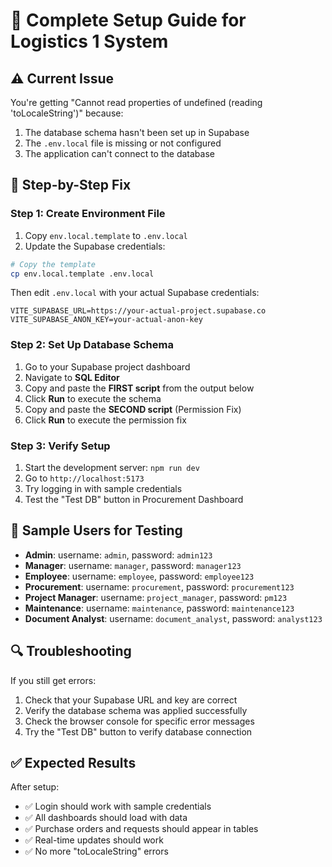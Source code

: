 # 🚀 Complete Setup Guide for Logistics 1 System

## ⚠️ Current Issue
You're getting "Cannot read properties of undefined (reading 'toLocaleString')" because:
1. The database schema hasn't been set up in Supabase
2. The `.env.local` file is missing or not configured
3. The application can't connect to the database

## 🔧 Step-by-Step Fix

### Step 1: Create Environment File
1. Copy `env.local.template` to `.env.local`
2. Update the Supabase credentials:

```bash
# Copy the template
cp env.local.template .env.local
```

Then edit `.env.local` with your actual Supabase credentials:
```
VITE_SUPABASE_URL=https://your-actual-project.supabase.co
VITE_SUPABASE_ANON_KEY=your-actual-anon-key
```

### Step 2: Set Up Database Schema
1. Go to your Supabase project dashboard
2. Navigate to **SQL Editor**
3. Copy and paste the **FIRST script** from the output below
4. Click **Run** to execute the schema
5. Copy and paste the **SECOND script** (Permission Fix)
6. Click **Run** to execute the permission fix

### Step 3: Verify Setup
1. Start the development server: `npm run dev`
2. Go to `http://localhost:5173`
3. Try logging in with sample credentials
4. Test the "Test DB" button in Procurement Dashboard

## 🎯 Sample Users for Testing
- **Admin**: username: `admin`, password: `admin123`
- **Manager**: username: `manager`, password: `manager123`
- **Employee**: username: `employee`, password: `employee123`
- **Procurement**: username: `procurement`, password: `procurement123`
- **Project Manager**: username: `project_manager`, password: `pm123`
- **Maintenance**: username: `maintenance`, password: `maintenance123`
- **Document Analyst**: username: `document_analyst`, password: `analyst123`

## 🔍 Troubleshooting
If you still get errors:
1. Check that your Supabase URL and key are correct
2. Verify the database schema was applied successfully
3. Check the browser console for specific error messages
4. Try the "Test DB" button to verify database connection

## ✅ Expected Results
After setup:
- ✅ Login should work with sample credentials
- ✅ All dashboards should load with data
- ✅ Purchase orders and requests should appear in tables
- ✅ Real-time updates should work
- ✅ No more "toLocaleString" errors
